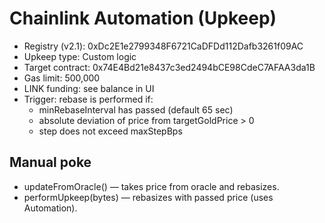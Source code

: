 # Chainlink Automation (Upkeep)

- Registry (v2.1): 0xDc2E1e2799348F6721CaDFDd112Dafb3261f09AC
- Upkeep type: Custom logic
- Target contract: 0x74E4Bd21e8437c3ed2494bCE98CdeC7AFAA3da1B
- Gas limit: 500,000
- LINK funding: see balance in UI
- Trigger: rebase is performed if:
  - minRebaseInterval has passed (default 65 sec)
  - absolute deviation of price from targetGoldPrice > 0
  - step does not exceed maxStepBps

## Manual poke
- updateFromOracle() — takes price from oracle and rebasizes.
- performUpkeep(bytes) — rebasizes with passed price (uses Automation).
